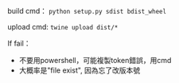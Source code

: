 
build cmd：
 ```python setup.py sdist bdist_wheel```

upload cmd:
 ```twine upload dist/*```

If fail：
 - 不要用powershell，可能複製token錯誤，用cmd
 - 大概率是"file exist", 因為忘了改版本號
